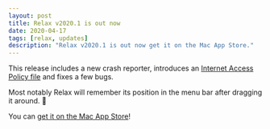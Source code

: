 ```yaml
---
layout: post
title: Relax v2020.1 is out now
date: 2020-04-17
tags: [relax, updates]
description: "Relax v2020.1 is out now get it on the Mac App Store."
---
```


This release includes a new crash reporter, introduces an [Internet Access Policy file](https://www.obdev.at/en/iap/index.html) and fixes a few bugs.

Most notably Relax will remember its position in the menu bar after dragging it around. 🧲

You can [get it on the Mac App Store](/relax/appstore)!
